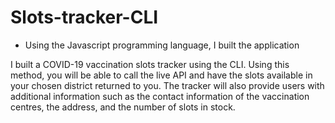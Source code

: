 # Slots-tracker-CLI
* Using the Javascript programming language, I built the application

I built a COVID-19 vaccination slots tracker using the CLI. Using this method, you will be able to call the live API and have the slots available in your chosen district returned to you. The tracker will also provide users with additional information such as the contact information of the vaccination centres, the address, and the number of slots in stock.
